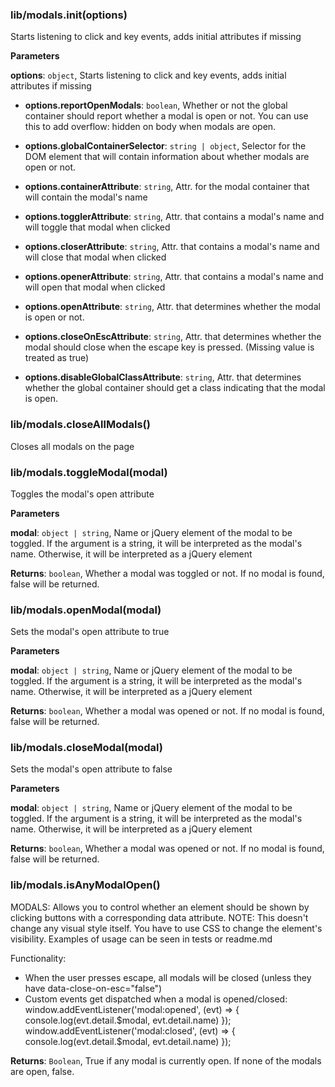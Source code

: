 ### lib&#x2F;modals.init(options)

Starts listening to click and key events, adds initial attributes if missing

**Parameters**

**options**: `object`, Starts listening to click and key events, adds initial attributes if missing

 - **options.reportOpenModals**: `boolean`, Whether or not the global container should report whether a modal is open or not. You can use this to add overflow: hidden on body when modals are open.

 - **options.globalContainerSelector**: `string | object`, Selector for the DOM element that will contain information about whether modals are open or not.

 - **options.containerAttribute**: `string`, Attr. for the modal container that will contain the modal's name

 - **options.togglerAttribute**: `string`, Attr. that contains a modal's name and will toggle that modal when clicked

 - **options.closerAttribute**: `string`, Attr. that contains a modal's name and will close that modal when clicked

 - **options.openerAttribute**: `string`, Attr. that contains a modal's name and will open that modal when clicked

 - **options.openAttribute**: `string`, Attr. that determines whether the modal is open or not.

 - **options.closeOnEscAttribute**: `string`, Attr. that determines whether the modal should close when the escape key is pressed. (Missing value is treated as true)

 - **options.disableGlobalClassAttribute**: `string`, Attr. that determines whether the global container should get a class indicating that the modal is open.



### lib&#x2F;modals.closeAllModals()

Closes all modals on the page



### lib&#x2F;modals.toggleModal(modal)

Toggles the modal's open attribute

**Parameters**

**modal**: `object | string`, Name or jQuery element of the modal to be toggled. If the argument is a string, it will be interpreted as the modal's name. Otherwise, it will be interpreted as a jQuery element

**Returns**: `boolean`, Whether a modal was toggled or not. If no modal is found, false will be returned.


### lib&#x2F;modals.openModal(modal)

Sets the modal's open attribute to true

**Parameters**

**modal**: `object | string`, Name or jQuery element of the modal to be toggled. If the argument is a string, it will be interpreted as the modal's name. Otherwise, it will be interpreted as a jQuery element

**Returns**: `boolean`, Whether a modal was opened or not. If no modal is found, false will be returned.


### lib&#x2F;modals.closeModal(modal)

Sets the modal's open attribute to false

**Parameters**

**modal**: `object | string`, Name or jQuery element of the modal to be toggled. If the argument is a string, it will be interpreted as the modal's name. Otherwise, it will be interpreted as a jQuery element

**Returns**: `boolean`, Whether a modal was opened or not. If no modal is found, false will be returned.


### lib&#x2F;modals.isAnyModalOpen()

MODALS:
Allows you to control whether an element should be shown by clicking buttons with a corresponding data attribute.
NOTE: This doesn't change any visual style itself. You have to use CSS to change the element's visibility.
Examples of usage can be seen in tests or readme.md

Functionality:
- When the user presses escape, all modals will be closed (unless they have data-close-on-esc="false")
- Custom events get dispatched when a modal is opened/closed:
  window.addEventListener('modal:opened', (evt) => { console.log(evt.detail.$modal, evt.detail.name) });
  window.addEventListener('modal:closed', (evt) => { console.log(evt.detail.$modal, evt.detail.name) });

**Returns**: `Boolean`, True if any modal is currently open. If none of the modals are open, false.
